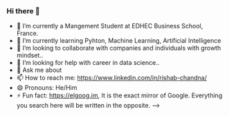 ### Hi there 👋




- 🔭 I’m currently a Mangement Student at EDHEC Business School, France.
- 🌱 I’m currently learning Pyhton, Machine Learning, Artificial Intelligence
- 👯 I’m looking to collaborate with companies and individuals with growth mindset..
- 🤔 I’m looking for help with career in data science..
- 💬 Ask me about 
- 📫 How to reach me: https://www.linkedin.com/in/rishab-chandna/
- 😄 Pronouns: He/Him
- ⚡ Fun fact: https://elgoog.im, It is the exact mirror of Google. Everything you search here will be written in the opposite.
-->

